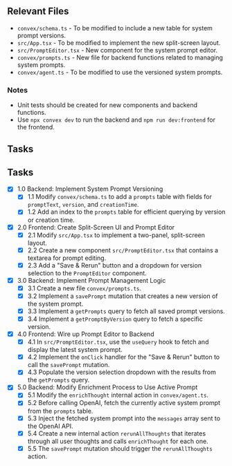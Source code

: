 ## Relevant Files

- `convex/schema.ts` - To be modified to include a new table for system prompt versions.
- `src/App.tsx` - To be modified to implement the new split-screen layout.
- `src/PromptEditor.tsx` - New component for the system prompt editor.
- `convex/prompts.ts` - New file for backend functions related to managing system prompts.
- `convex/agent.ts` - To be modified to use the versioned system prompts.

### Notes

- Unit tests should be created for new components and backend functions.
- Use `npx convex dev` to run the backend and `npm run dev:frontend` for the frontend.

## Tasks

## Tasks

- [x] 1.0 Backend: Implement System Prompt Versioning
  - [x] 1.1 Modify `convex/schema.ts` to add a `prompts` table with fields for `promptText`, `version`, and `creationTime`.
  - [x] 1.2 Add an index to the `prompts` table for efficient querying by version or creation time.
- [x] 2.0 Frontend: Create Split-Screen UI and Prompt Editor
  - [x] 2.1 Modify `src/App.tsx` to implement a two-panel, split-screen layout.
  - [x] 2.2 Create a new component `src/PromptEditor.tsx` that contains a textarea for prompt editing.
  - [x] 2.3 Add a "Save & Rerun" button and a dropdown for version selection to the `PromptEditor` component.
- [x] 3.0 Backend: Implement Prompt Management Logic
  - [x] 3.1 Create a new file `convex/prompts.ts`.
  - [x] 3.2 Implement a `savePrompt` mutation that creates a new version of the system prompt.
  - [x] 3.3 Implement a `getPrompts` query to fetch all saved prompt versions.
  - [x] 3.4 Implement a `getPromptByVersion` query to fetch a specific version.
- [x] 4.0 Frontend: Wire up Prompt Editor to Backend
  - [x] 4.1 In `src/PromptEditor.tsx`, use the `useQuery` hook to fetch and display the latest system prompt.
  - [x] 4.2 Implement the `onClick` handler for the "Save & Rerun" button to call the `savePrompt` mutation.
  - [x] 4.3 Populate the version selection dropdown with the results from the `getPrompts` query.
- [x] 5.0 Backend: Modify Enrichment Process to Use Active Prompt
  - [x] 5.1 Modify the `enrichThought` internal action in `convex/agent.ts`.
  - [x] 5.2 Before calling OpenAI, fetch the currently active system prompt from the `prompts` table.
  - [x] 5.3 Inject the fetched system prompt into the `messages` array sent to the OpenAI API.
  - [x] 5.4 Create a new internal action `rerunAllThoughts` that iterates through all user thoughts and calls `enrichThought` for each one.
  - [x] 5.5 The `savePrompt` mutation should trigger the `rerunAllThoughts` action.